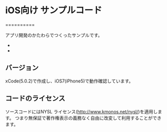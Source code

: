 # iOS向け サンプルコード
==========

アプリ開発のかたわらでつくったサンプルです。

-
- 

## バージョン
xCode(5.0.2)で作成し、iOS7(iPhone5)で動作確認しています。

## コードのライセンス
ソースコードにはNYSL ライセンス(<http://www.kmonos.net/nysl/>)を適用します。
つまり無保証で著作権表示の義務なく自由に改変して利用することができます。




